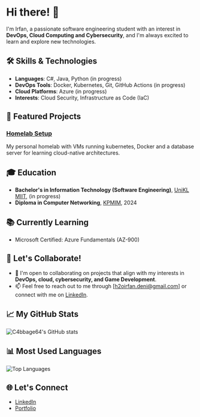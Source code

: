 # Hi there! 👋

I'm Irfan, a passionate software engineering student with an interest in **DevOps, Cloud Computing and Cybersecurity**, and I'm always excited to learn and explore new technologies.

## 🛠️ Skills & Technologies
- **Languages**: C#, Java, Python (in progress)
- **DevOps Tools**: Docker, Kubernetes, Git, GitHub Actions (in progress)
- **Cloud Platforms**: Azure (in progress)
- **Interests**: Cloud Security, Infrastructure as Code (IaC)

## 🚀 Featured Projects

### [Homelab Setup](https://github.com/C4bbage64/homelab-setup)
My personal homelab with VMs running kubernetes, Docker and a database server for learning cloud-native architectures.

## 🎓 Education
- **Bachelor's in Information Technology (Software Engineering)**, [UniKL MIIT](https://www.unikl.edu.my/), (in progress)
- **Diploma in Computer Networking**, [KPMIM](http://www.kpmim.edu.my/), 2024

## 📚 Currently Learning
- Microsoft Certified: Azure Fundamentals (AZ-900)

## 🤝 Let's Collaborate!
- 💞️ I'm open to collaborating on projects that align with my interests in **DevOps, cloud, cybersecurity, and Game Development**.
- 📫 Feel free to reach out to me through [h2oirfan.deni@gmail.com] or connect with me on [LinkedIn](https://www.linkedin.com/in/muhammad-irfan-deni-b18688260/).

## 📈 My GitHub Stats
![C4bbage64's GitHub stats](https://github-readme-stats.vercel.app/api?username=C4bbage64&show_icons=true&theme=radical)

## 📊 Most Used Languages
![Top Languages](https://github-readme-stats.vercel.app/api/top-langs/?username=C4bbage64&layout=compact&theme=radical)

## 🌐 Let's Connect
- [LinkedIn](https://www.linkedin.com/in/muhammad-irfan-deni-b18688260/)
- [Portfolio](https://c4bbage64.github.io/#about)



<!---
C4bbage64/C4bbage64 is a ✨ special ✨ repository because its `README.md` (this file) appears on your GitHub profile.
You can click the Preview link to take a look at your changes.
--->

